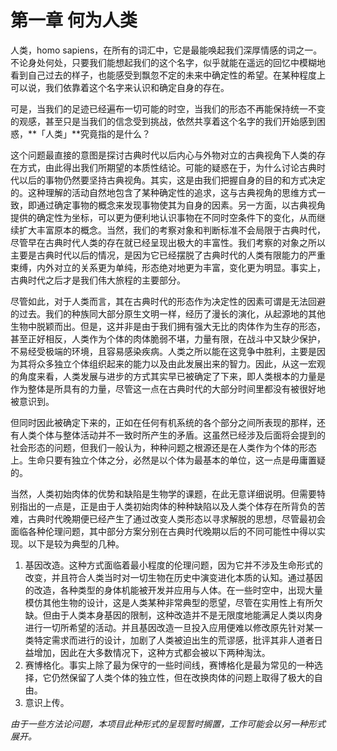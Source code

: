 # 第一章 何为人类

人类，homo sapiens，在所有的词汇中，它是最能唤起我们深厚情感的词之一。不论身处何处，只要我们能想起我们的这个名字，似乎就能在遥远的回忆中模糊地看到自己过去的样子，也能感受到飘忽不定的未来中确定性的希望。在某种程度上可以说，我们依靠着这个名字来认识和确定自身的存在。

可是，当我们的足迹已经遍布一切可能的时空，当我们的形态不再能保持统一不变的观感，甚至只是当我们的信念受到挑战，依然共享着这个名字的我们开始感到困惑，**「人类」**究竟指的是什么？

这个问题最直接的意图是探讨古典时代以后内心与外物对立的古典视角下人类的存在方式，由此得出我们所期望的本质性结论。可能的疑惑在于，为什么讨论古典时代以后的事物仍然要坚持古典视角。其实，这是由我们把握自身的目的和方式决定的。这种理解的活动自然地包含了某种确定性的追求，这与古典视角的思维方式一致，即通过确定事物的概念来发现事物使其为自身的因素。另一方面，以古典视角提供的确定性为坐标，可以更为便利地认识事物在不同时空条件下的变化，从而继续扩大丰富原本的概念。当然，我们的考察对象和判断标准不会局限于古典时代，尽管早在古典时代人类的存在就已经呈现出极大的丰富性。我们考察的对象之所以主要是古典时代以后的情况，是因为它已经摆脱了古典时代的人类有限能力的严重束缚，内外对立的关系更为单纯，形态绝对地更为丰富，变化更为明显。事实上，古典时代之后才是我们伟大旅程的主要部分。

尽管如此，对于人类而言，其在古典时代的形态作为决定性的因素可谓是无法回避的过去。我们的种族同大部分原生文明一样，经历了漫长的演化，从起源地的其他生物中脱颖而出。但是，这并非是由于我们拥有强大无比的肉体作为生存的形态，甚至正好相反，人类作为个体的肉体脆弱不堪，力量有限，在战斗中又缺少保护，不易经受极端的环境，且容易感染疾病。人类之所以能在这竞争中胜利，主要是因为其将众多独立个体组织起来的能力以及由此发展出来的智力。因此，从这一宏观的角度来看，人类发展与进步的方式其实早已被确定了下来，即人类根本的力量是作为整体是所具有的力量，尽管这一点在古典时代的大部分时间里都没有被很好地被意识到。

但同时因此被确定下来的，正如在任何有机系统的各个部分之间所表现的那样，还有人类个体与整体活动并不一致时所产生的矛盾。这虽然已经涉及后面将会提到的社会形态的问题，但我们一般认为，种种问题之根源还是在人类作为个体的形态上。生命只要有独立个体之分，必然是以个体为最基本的单位，这一点是毋庸置疑的。

当然，人类初始肉体的优势和缺陷是生物学的课题，在此无意详细说明。但需要特别指出的一点是，正是由于人类初始肉体的种种缺陷以及人类个体存在所背负的苦难，古典时代晚期便已经产生了通过改变人类形态以寻求解脱的思想，尽管最初会面临各种伦理问题，其中部分方案分别在古典时代晚期以后的不同可能性中得以实现。以下是较为典型的几种。

1. 基因改造。这种方式面临着最小程度的伦理问题，因为它并不涉及生命形式的改变，并且符合人类当时对一切生物在历史中演变进化本质的认知。通过基因的改造，各种类型的身体机能被开发并应用与人体。在一些时空中，出现大量模仿其他生物的设计，这是人类某种非常典型的愿望，尽管在实用性上有所欠缺。但由于人类本身基因的限制，这种改造并不是无限度地能满足人类以肉身进行一切所希望的活动。并且基因改造一旦投入应用便难以修改原先针对某一类特定需求而进行的设计，加剧了人类被迫出生的荒谬感，批评其非人道者日益增加，因此在大多数情况下，这种方式都会被以下两种淘汰。
2. 赛博格化。事实上除了最为保守的一些时间线，赛博格化是最为常见的一种选择，它仍然保留了人类个体的独立性，但在改换肉体的问题上取得了极大的自由。
3. 意识上传。


*由于一些方法论问题，本项目此种形式的呈现暂时搁置，工作可能会以另一种形式展开。*